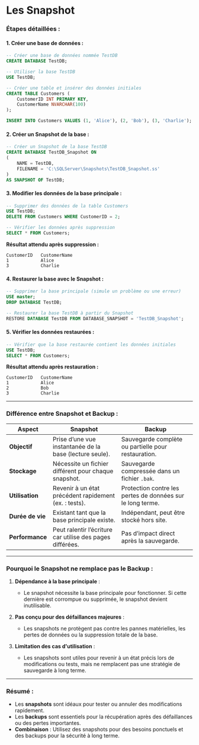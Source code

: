 # Les Snapshot 

### **Étapes détaillées :**

#### **1. Créer une base de données :**

```sql
-- Créer une base de données nommée TestDB
CREATE DATABASE TestDB;

-- Utiliser la base TestDB
USE TestDB;

-- Créer une table et insérer des données initiales
CREATE TABLE Customers (
    CustomerID INT PRIMARY KEY,
    CustomerName NVARCHAR(100)
);

INSERT INTO Customers VALUES (1, 'Alice'), (2, 'Bob'), (3, 'Charlie');
```

#### **2. Créer un Snapshot de la base :**

```sql
-- Créer un Snapshot de la base TestDB
CREATE DATABASE TestDB_Snapshot ON
(
    NAME = TestDB,
    FILENAME = 'C:\SQLServer\Snapshots\TestDB_Snapshot.ss'
)
AS SNAPSHOT OF TestDB;
```

#### **3. Modifier les données de la base principale :**

```sql
-- Supprimer des données de la table Customers
USE TestDB;
DELETE FROM Customers WHERE CustomerID = 2;

-- Vérifier les données après suppression
SELECT * FROM Customers;
```

**Résultat attendu après suppression :**
```
CustomerID   CustomerName
1            Alice
3            Charlie
```

#### **4. Restaurer la base avec le Snapshot :**

```sql
-- Supprimer la base principale (simule un problème ou une erreur)
USE master;
DROP DATABASE TestDB;

-- Restaurer la base TestDB à partir du Snapshot
RESTORE DATABASE TestDB FROM DATABASE_SNAPSHOT = 'TestDB_Snapshot';
```

#### **5. Vérifier les données restaurées :**

```sql
-- Vérifier que la base restaurée contient les données initiales
USE TestDB;
SELECT * FROM Customers;
```

**Résultat attendu après restauration :**
```
CustomerID   CustomerName
1            Alice
2            Bob
3            Charlie
```

---

### **Différence entre Snapshot et Backup :**

| **Aspect**         | **Snapshot**                                                | **Backup**                                                |
|---------------------|------------------------------------------------------------|-----------------------------------------------------------|
| **Objectif**        | Prise d’une vue instantanée de la base (lecture seule).     | Sauvegarde complète ou partielle pour restauration.       |
| **Stockage**        | Nécessite un fichier différent pour chaque snapshot.        | Sauvegarde compressée dans un fichier `.bak`.             |
| **Utilisation**     | Revenir à un état précédent rapidement (ex. : tests).       | Protection contre les pertes de données sur le long terme.|
| **Durée de vie**    | Existant tant que la base principale existe.                | Indépendant, peut être stocké hors site.                  |
| **Performance**     | Peut ralentir l’écriture car utilise des pages différées.  | Pas d’impact direct après la sauvegarde.                 |

---

### **Pourquoi le Snapshot ne remplace pas le Backup :**
1. **Dépendance à la base principale** :
   - Le snapshot nécessite la base principale pour fonctionner. Si cette dernière est corrompue ou supprimée, le snapshot devient inutilisable.

2. **Pas conçu pour des défaillances majeures** :
   - Les snapshots ne protègent pas contre les pannes matérielles, les pertes de données ou la suppression totale de la base.

3. **Limitation des cas d'utilisation** :
   - Les snapshots sont utiles pour revenir à un état précis lors de modifications ou tests, mais ne remplacent pas une stratégie de sauvegarde à long terme.

---

### **Résumé :**
- Les **snapshots** sont idéaux pour tester ou annuler des modifications rapidement.
- Les **backups** sont essentiels pour la récupération après des défaillances ou des pertes importantes.
- **Combinaison** : Utilisez des snapshots pour des besoins ponctuels et des backups pour la sécurité à long terme.
